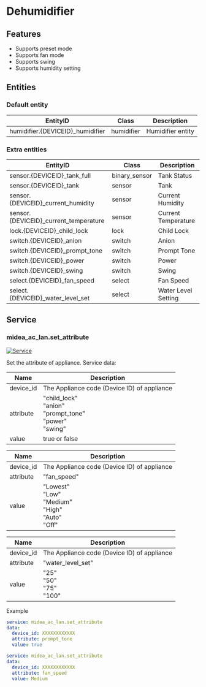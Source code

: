 # Dehumidifier
## Features
- Supports preset mode
- Supports fan mode
- Supports swing
- Supports humidity setting

## Entities
### Default entity
| EntityID                         | Class      | Description       |
|----------------------------------|------------|-------------------|
| humidifier.{DEVICEID}_humidifier | humidifier | Humidifier entity |

### Extra entities

| EntityID                              | Class         | Description         |
|---------------------------------------|---------------|---------------------|
| sensor.{DEVICEID}_tank_full           | binary_sensor | Tank Status         |
| sensor.{DEVICEID}_tank                | sensor        | Tank                |
| sensor.{DEVICEID}_current_humidity    | sensor        | Current Humidity    |
| sensor.{DEVICEID}_current_temperature | sensor        | Current Temperature |
| lock.{DEVICEID}_child_lock            | lock          | Child Lock          |
| switch.{DEVICEID}_anion               | switch        | Anion               |
| switch.{DEVICEID}_prompt_tone         | switch        | Prompt Tone         |
| switch.{DEVICEID}_power               | switch        | Power               |
| switch.{DEVICEID}_swing               | switch        | Swing               |
| select.{DEVICEID}_fan_speed           | select        | Fan Speed           |
| select.{DEVICEID}_water_level_set     | select        | Water Level Setting |

## Service

### midea_ac_lan.set_attribute

[![Service](https://my.home-assistant.io/badges/developer_call_service.svg)](https://my.home-assistant.io/redirect/developer_call_service/?service=midea_ac_lan.set_attribute)

Set the attribute of appliance. Service data:

| Name      | Description                                                        |
|-----------|--------------------------------------------------------------------|
| device_id | The Appliance code (Device ID) of appliance                        |
| attribute | "child_lock"<br/>"anion"<br/>"prompt_tone"<br/>"power"<br/>"swing" |
| value     | true or false                                                      |

| Name      | Description                                                     |
|-----------|-----------------------------------------------------------------|
| device_id | The Appliance code (Device ID) of appliance                     |
| attribute | "fan_speed"                                                     |
| value     | "Lowest"<br/>"Low"<br/>"Medium"<br/>"High"<br/>"Auto"<br/>"Off" |

| Name      | Description                                 |
|-----------|---------------------------------------------|
| device_id | The Appliance code (Device ID) of appliance |
| attribute | "water_level_set"                           |
| value     | "25"<br/>"50"<br/>"75"<br/>"100"            |

Example
```yaml
service: midea_ac_lan.set_attribute
data:
  device_id: XXXXXXXXXXXX
  attribute: prompt_tone
  value: true
```

```yaml
service: midea_ac_lan.set_attribute
data:
  device_id: XXXXXXXXXXXX
  attribute: fan_speed
  value: Medium
```
